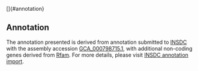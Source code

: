 []{#annotation}

Annotation
----------

The annotation presented is derived from annotation submitted to
[INSDC](http://www.insdc.org) with the assembly accession
[GCA\_000798715.1](http://www.ebi.ac.uk/ena/data/view/GCA_000798715.1),
with additional non-coding genes derived from
[Rfam](http://rfam.xfam.org/). For more details, please visit [INSDC
annotation
import](http://ensemblgenomes.org/info/data/insdc_annotation).
